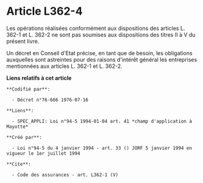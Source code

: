# Article L362-4

Les opérations réalisées conformément aux dispositions des articles L. 362-1 et L. 362-2 ne sont pas soumises aux
dispositions des titres II à V du présent livre. 

Un décret en Conseil d'Etat précise, en tant que de besoin, les obligations auxquelles sont astreintes pour des raisons
d'intérêt général les entreprises mentionnées aux articles L. 362-1 et L. 362-2.

**Liens relatifs à cet article**

	**Codifié par**:

	  - Décret n°76-666 1976-07-16

	**Liens**:

	  - SPEC_APPLI: Loi n°94-5 1994-01-04 art. 41 *champ d'application à Mayotte*

	**Créé par**:

	  - Loi n°94-5 du 4 janvier 1994 - art. 33 () JORF 5 janvier 1994 en vigueur le 1er juillet 1994

	**Cite**:

	  - Code des assurances - art. L362-1 (V)
